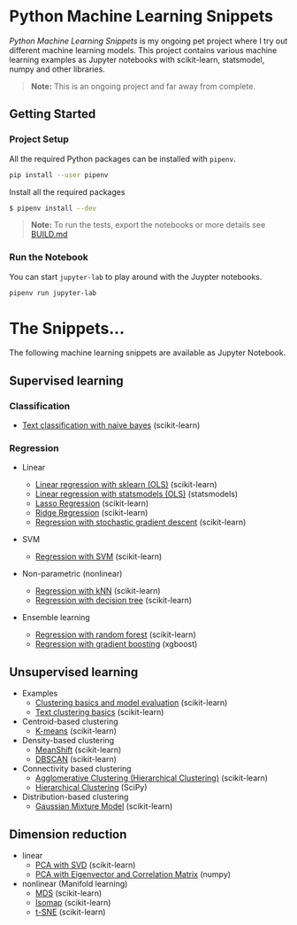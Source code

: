 # Python Machine Learning Snippets

_Python Machine Learning Snippets_ is my ongoing pet project where I try out different machine learning models. This project contains various machine learning examples as Jupyter notebooks with scikit-learn, statsmodel, numpy and other libraries.

> **Note:** This is an ongoing project and far away from complete.

## Getting Started

### Project Setup

All the required Python packages can be installed with `pipenv`.

```bash
pip install --user pipenv
```

Install all the required packages

```bash
$ pipenv install --dev
```

> **Note:** To run the tests, export the notebooks or more details see [BUILD.md](BUILD.md)

### Run the Notebook

You can start `jupyter-lab` to play around with the Juypter notebooks.

```bash
pipenv run jupyter-lab
```

# The Snippets...

The following machine learning snippets are available as Jupyter Notebook.

## Supervised learning

### Classification

- [Text classification with naive bayes](notebooks/supervised/text_classification/text_classification.ipynb) (scikit-learn)

### Regression

- Linear

  - [Linear regression with sklearn (OLS)](notebooks/supervised/regression/linear/multiple_linear_regression_sklearn.ipynb) (scikit-learn)
  - [Linear regression with statsmodels (OLS)](notebooks/supervised/regression/linear/multiple_linear_regression_statsmodels.ipynb) (statsmodels)
  - [Lasso Regression](notebooks/supervised/regression/linear/regression_lasso.ipynb) (scikit-learn)
  - [Ridge Regression](notebooks/supervised/regression/linear/regression_ridge.ipynb) (scikit-learn)
  - [Regression with stochastic gradient descent](notebooks/supervised/regression/linear/regression_sgd.ipynb) (scikit-learn)

- SVM

  - [Regression with SVM](notebooks/supervised/regression/svm/regression_svm.ipynb) (scikit-learn)

- Non-parametric (nonlinear)
  - [Regression with kNN](notebooks/supervised/regression/nonlinear/regression_kNN.ipynb) (scikit-learn)
  - [Regression with decision tree](notebooks/supervised/regression/nonlinear/regression_tree.ipynb) (scikit-learn)
- Ensemble learning

  - [Regression with random forest](notebooks/supervised/regression/ensemble/regression_random_forest.ipynb) (scikit-learn)
  - [Regression with gradient boosting](notebooks/supervised/regression/ensemble/regression_xgboost.ipynb) (xgboost)

## Unsupervised learning

- Examples
  - [Clustering basics and model evaluation](notebooks/unsupervised/clustering/clustering_basics_model_evaluation.ipynb) (scikit-learn)
  - [Text clustering basics](notebooks/unsupervised/clustering/clustering_text.ipynb) (scikit-learn)
- Centroid-based clustering
  - [K-means](notebooks/unsupervised/clustering/kmeans/clustering_kmeans.ipynb) (scikit-learn)
- Density-based clustering
  - [MeanShift](notebooks/unsupervised/clustering/meanshift/clustering_meanshift.ipynb) (scikit-learn)
  - [DBSCAN](notebooks/unsupervised/clustering/dbscan/clustering_dbscan.ipynb) (scikit-learn)
- Connectivity based clustering
  - [Agglomerative Clustering (Hierarchical Clustering)](notebooks/unsupervised/clustering/agglomerative/clustering_agglomerative.ipynb) (scikit-learn)
  - [Hierarchical Clustering](notebooks/unsupervised/clustering/hclust/clustering_hclust.ipynb) (SciPy)
- Distribution-based clustering
  - [Gaussian Mixture Model](notebooks/unsupervised/clustering/gaussian_mixture/clustering_gaussian_mixture.ipynb) (scikit-learn)

## Dimension reduction

- linear
  - [PCA with SVD](notebooks/unsupervised/dimensionality_reduction/pca/dimensionality_reduction_pca.ipynb) (scikit-learn)
  - [PCA with Eigenvector and Correlation Matrix](notebooks/unsupervised/dimensionality_reduction/eigen/dimensionality_reduction_eigen.ipynb) (numpy)
- nonlinear (Manifold learning)
  - [MDS](notebooks/unsupervised/dimensionality_reduction/mds/dimensionality_reduction_mds.ipynb) (scikit-learn)
  - [Isomap](notebooks/unsupervised/dimensionality_reduction/isomap/dimensionality_reduction_isomap.ipynb) (scikit-learn)
  - [t-SNE](notebooks/unsupervised/dimensionality_reduction/tsne/dimensionality_reduction_tsne.ipynb) (scikit-learn)
